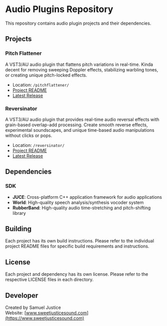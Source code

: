 # Audio Plugins Repository

This repository contains audio plugin projects and their dependencies.

## Projects

### Pitch Flattener
A VST3/AU audio plugin that flattens pitch variations in real-time. Kinda decent for removing sweeping Doppler effects, stabilizing warbling tones, or creating unique pitch-locked effects.

- Location: `/pitchflattener/`
- [Project README](pitchflattener/README.md)
- [Latest Release](https://github.com/samueljustice/plugins/releases/tag/pitchflattener-v1.2.5)

### Reversinator
A VST3/AU audio plugin that provides real-time audio reversal effects with grain-based overlap-add processing. Create smooth reverse effects, experimental soundscapes, and unique time-based audio manipulations without clicks or pops.

- Location: `/reversinator/`
- [Project README](reversinator/README.md)
- [Latest Release](https://github.com/samueljustice/plugins/releases/tag/reversinator-v1.0.0)

## Dependencies

### SDK
- **JUCE**: Cross-platform C++ application framework for audio applications
- **World**: High-quality speech analysis/synthesis vocoder system
- **RubberBand**: High-quality audio time-stretching and pitch-shifting library

## Building

Each project has its own build instructions. Please refer to the individual project README files for specific build requirements and instructions.

## License

Each project and dependency has its own license. Please refer to the respective LICENSE files in each directory.

## Developer

Created by Samuel Justice  
Website: [www.sweetjusticesound.com](https://www.sweetjusticesound.com)
